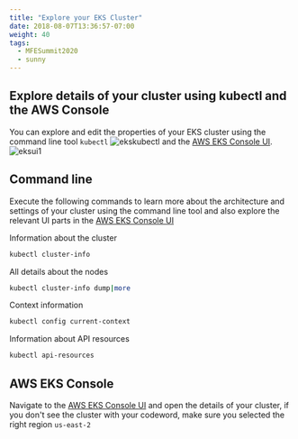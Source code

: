 ```yaml
---
title: "Explore your EKS Cluster"
date: 2018-08-07T13:36:57-07:00
weight: 40
tags:
  - MFESummit2020
  - sunny
---
```


## Explore details of your cluster using kubectl and the AWS Console

You can explore and edit the properties of your EKS cluster using the command line tool `kubectl` 
![ekskubectl](/images/mfe/ekskubectl.jpg)
and the [AWS EKS Console UI](https://us-east-1.console.aws.amazon.com/eks/home?region=us-east-2).
![eksui1](/images/mfe/eksui1.jpg)

## Command line
Execute the following commands to learn more about the architecture and settings of your cluster using the command line tool and also explore the relevant UI parts in the [AWS EKS Console UI](https://us-east-1.console.aws.amazon.com/eks/home?region=us-east-2)

Information about the cluster
```bash
kubectl cluster-info
```

All details about the nodes
```bash
kubectl cluster-info dump|more
```

Context information
```bash
kubectl config current-context
```

Information about API resources
```bash
kubectl api-resources
```

## AWS EKS Console 
Navigate to the [AWS EKS Console UI](https://us-east-2.console.aws.amazon.com/eks/home?region=us-east-2) and open the details of your cluster, if you don't see the cluster with your codeword, make sure you selected the right region ``us-east-2`` 
